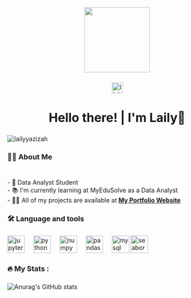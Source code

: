 <div align="center">
  <img height="150" src="https://camo.githubusercontent.com/62da68eb62b1e5f175f7d1f0191dd89a653d7908feb22d37d4a0ab07365d6791/68747470733a2f2f6d656469612e67697068792e636f6d2f6d656469612f4d3967624264396e6244724f5475314d71782f67697068792e676966"  />
</div>

###

<div align="center">
   <a href="https://www.linkedin.com/in/laily-azizah-660b57283" target="_blank">
    <img src="https://img.shields.io/static/v1?message=LinkedIn&logo=linkedin&label=&color=0077B5&logoColor=white&labelColor=&style=for-the-badge" height="25" alt="linkedin logo"  />
  </a>
</div>

###

<h1 align="center">Hello there! | I'm Laily👋</h1>

###
<p align="left"> <img src="https://komarev.com/ghpvc/?username=lailyyazizah&label=Profile%20views&color=0e75b6&style=flat" alt="lailyyazizah" /> </p>
<h3 align="left">👩‍💻  About Me</h3>

###

<p align="left"><br> - 🔭 Data Analyst Student<br> - 📚 I'm currently learning at MyEduSolve as a Data Analyst<br> - 👨‍💻 All of my projects are available at <a href = "https://lailyyazizah.github.io/"><b>My Portfolio Website</b></a></p>

###

<h3 align="left">🛠 Language and tools</h3>

###

<div align="left">
  <img src="https://cdn.jsdelivr.net/gh/devicons/devicon/icons/jupyter/jupyter-original.svg" height="40" alt="jupyter logo"  />
  <img width="12" />
  <img src="https://cdn.jsdelivr.net/gh/devicons/devicon/icons/python/python-original.svg" height="40" alt="python logo"  />
  <img width="12" />
  <img src="https://cdn.jsdelivr.net/gh/devicons/devicon/icons/numpy/numpy-original.svg" height="40" alt="numpy logo"  />
  <img width="12" />
  <img src="https://cdn.jsdelivr.net/gh/devicons/devicon/icons/pandas/pandas-original.svg" height="40" alt="pandas logo"  />
  <img width="12" />
  <img src="https://cdn.jsdelivr.net/gh/devicons/devicon/icons/mysql/mysql-original.svg" height="40" alt="mysql logo"  />
  <a href="https://seaborn.pydata.org/" target="_blank" rel="noreferrer"> <img src="https://seaborn.pydata.org/_images/logo-mark-lightbg.svg" alt="seaborn" width="40" height="40"/> </a> </p>
</div>

###

<h3 align="left">🔥   My Stats :</h3>

###

![Anurag's GitHub stats](https://github-readme-stats.vercel.app/api?username=LailyyAzizah&show_icons=true&theme=merko)
